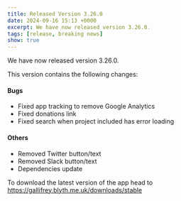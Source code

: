 ```yaml
---
title: Released Version 3.26.0
date: 2024-09-16 15:13 +0000
excerpt: We have now released version 3.26.0.
tags: [release, breaking news]
show: true
---
```


We have now released version 3.26.0.

This version contains the following changes:

#### Bugs

* Fixed app tracking to remove Google Analytics
* Fixed donations link
* Fixed search when project included has error loading

#### Others

* Removed Twitter button/text
* Removed Slack button/text
* Dependencies update


To download the latest version of the app head to <https://gallifrey.blyth.me.uk/downloads/stable>
